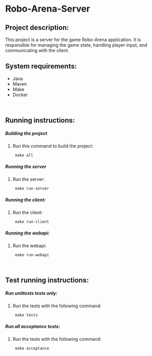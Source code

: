 # Robo-Arena-Server

## Project description:
This project is a server for the game Robo-Arena application. It is responsible for managing the game state, handling player input, and communicating with the client.

## System requirements:
- Java
- Maven
- Make
- Docker

<br>

## Running instructions:
##### Building the project
1. Run this command to build the project:
        
        make all

##### Running the server
1. Run the server:
        
        make run-server

##### Running the client:
1. Run the client:
        
        make run-client

##### Running the webapi:
1. Run the webapi:
        
        make run-webapi
            

<br>

## Test running instructions:
##### Run unittests tests only:
1. Run the tests with the following command:
        
        make tests

##### Run all acceptance tests:
1. Run the tests with the following command:
        
        make acceptance




